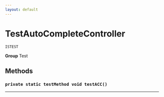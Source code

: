 ```yaml
---
layout: default
---
```

# TestAutoCompleteController

`ISTEST`



**Group** Test

## Methods
### `private static testMethod void testACC()`
---
